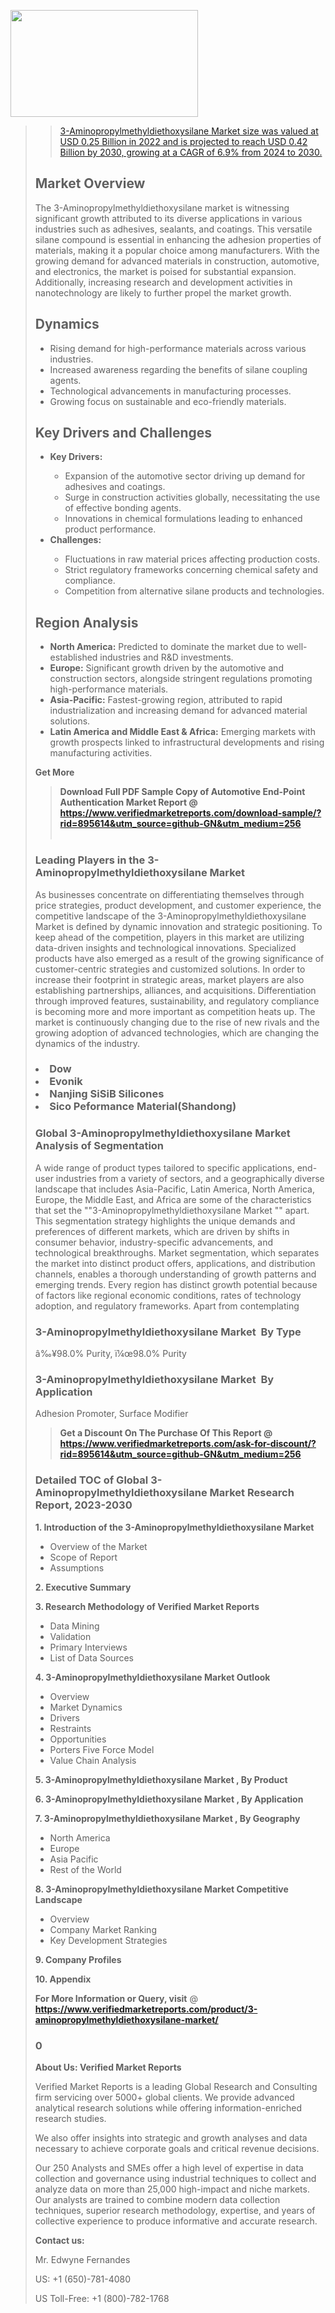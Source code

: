 <img src="https://ffe5etoiles.com/wp-content/uploads/2024/12/MST1-300x171.png" alt="" width="300" height="171" class="alignnone size-medium wp-image-20088" /><blockquote id="" class=""><a href="https://www.verifiedmarketreports.com/download-sample/?rid=870216&utm_source=github-GN&utm_medium=256" target="_blank"><blockquote id="" class=""><a href="https://www.verifiedmarketreports.com/download-sample/?rid=895614&utm_source=github-GN&utm_medium=256" target="_blank">3-Aminopropylmethyldiethoxysilane Market size was valued at USD 0.25 Billion in 2022 and is projected to reach USD 0.42 Billion by 2030, growing at a CAGR of 6.9% from 2024 to 2030.</a></blockquote><p><h2>Market Overview</h2><p>The 3-Aminopropylmethyldiethoxysilane market is witnessing significant growth attributed to its diverse applications in various industries such as adhesives, sealants, and coatings. This versatile silane compound is essential in enhancing the adhesion properties of materials, making it a popular choice among manufacturers. With the growing demand for advanced materials in construction, automotive, and electronics, the market is poised for substantial expansion. Additionally, increasing research and development activities in nanotechnology are likely to further propel the market growth. <strong></strong></p><h2>Dynamics</h2><ul> <li>Rising demand for high-performance materials across various industries.</li> <li>Increased awareness regarding the benefits of silane coupling agents.</li> <li>Technological advancements in manufacturing processes.</li> <li>Growing focus on sustainable and eco-friendly materials.</li></ul><h2>Key Drivers and Challenges</h2><ul> <li><strong>Key Drivers:</strong></li> <ul> <li>Expansion of the automotive sector driving up demand for adhesives and coatings.</li> <li>Surge in construction activities globally, necessitating the use of effective bonding agents.</li> <li>Innovations in chemical formulations leading to enhanced product performance.</li> </ul> <li><strong>Challenges:</strong></li> <ul> <li>Fluctuations in raw material prices affecting production costs.</li> <li>Strict regulatory frameworks concerning chemical safety and compliance.</li> <li>Competition from alternative silane products and technologies.</li> </ul></ul><h2>Region Analysis</h2><ul> <li><strong>North America:</strong> Predicted to dominate the market due to well-established industries and R&D investments.</li> <li><strong>Europe:</strong> Significant growth driven by the automotive and construction sectors, alongside stringent regulations promoting high-performance materials.</li> <li><strong>Asia-Pacific:</strong> Fastest-growing region, attributed to rapid industrialization and increasing demand for advanced material solutions.</li> <li><strong>Latin America and Middle East & Africa:</strong> Emerging markets with growth prospects linked to infrastructural developments and rising manufacturing activities.</li></ul><p><strong>Get More</strong></p></p><blockquote id="" class=""><strong>Download Full PDF Sample Copy of Automotive End-Point Authentication Market Report @ <a href="https://www.verifiedmarketreports.com/download-sample/?rid=895614&utm_source=github-GN&utm_medium=256" target="_blank">https://www.verifiedmarketreports.com/download-sample/?rid=895614&utm_source=github-GN&utm_medium=256</a></strong><br /><br /></blockquote><h3 id="" class="">Leading Players in the&nbsp;3-Aminopropylmethyldiethoxysilane Market </h3><p>As businesses concentrate on differentiating themselves through price strategies, product development, and customer experience, the competitive landscape of the 3-Aminopropylmethyldiethoxysilane Market is defined by dynamic innovation and strategic positioning. To keep ahead of the competition, players in this market are utilizing data-driven insights and technological innovations. Specialized products have also emerged as a result of the growing significance of customer-centric strategies and customized solutions. In order to increase their footprint in strategic areas, market players are also establishing partnerships, alliances, and acquisitions. Differentiation through improved features, sustainability, and regulatory compliance is becoming more and more important as competition heats up. The market is continuously changing due to the rise of new rivals and the growing adoption of advanced technologies, which are changing the dynamics of the industry.</p><h3 class=""><li>Dow</li><li> Evonik</li><li> Nanjing SiSiB Silicones</li><li> Sico Peformance Material(Shandong)</h3><h3 id="" class="">Global&nbsp;3-Aminopropylmethyldiethoxysilane Market Analysis of Segmentation</h3><p id="" class="">A wide range of product types tailored to specific applications, end-user industries from a variety of sectors, and a geographically diverse landscape that includes Asia-Pacific, Latin America, North America, Europe, the Middle East, and Africa are some of the characteristics that set the ""3-Aminopropylmethyldiethoxysilane Market "" apart. This segmentation strategy highlights the unique demands and preferences of different markets, which are driven by shifts in consumer behavior, industry-specific advancements, and technological breakthroughs. Market segmentation, which separates the market into distinct product offers, applications, and distribution channels, enables a thorough understanding of growth patterns and emerging trends. Every region has distinct growth potential because of factors like regional economic conditions, rates of technology adoption, and regulatory frameworks. Apart from contemplating</p><h3 id="" class="">3-Aminopropylmethyldiethoxysilane Market &nbsp;By Type</h3><p>â‰¥98.0% Purity, ï¼œ98.0% Purity</p><h3 id="" class="">3-Aminopropylmethyldiethoxysilane Market &nbsp;By Application</h3><p class="">Adhesion Promoter, Surface Modifier</p><blockquote id="" class=""><strong>Get a Discount On The Purchase Of This Report @ <a href="https://www.verifiedmarketreports.com/download-sample/?rid=895614&utm_source=github-GN&utm_medium=256" target="_blank">https://www.verifiedmarketreports.com/ask-for-discount/?rid=895614&utm_source=github-GN&utm_medium=256</a></strong></blockquote><h3 id="" class="">Detailed TOC of Global 3-Aminopropylmethyldiethoxysilane Market Research Report, 2023-2030</h3><p id="" class=""><strong>1. Introduction of the 3-Aminopropylmethyldiethoxysilane Market </strong></p><ul><li>Overview of the Market</li><li>Scope of Report</li><li>Assumptions</li></ul><p id="" class=""><strong>2. Executive Summary</strong></p><p id="" class=""><strong>3. Research Methodology of Verified Market Reports</strong></p><ul><li>Data Mining</li><li>Validation</li><li>Primary Interviews</li><li>List of Data Sources</li></ul><p id="" class=""><strong>4. 3-Aminopropylmethyldiethoxysilane Market Outlook</strong></p><ul><li>Overview</li><li>Market Dynamics</li><li>Drivers</li><li>Restraints</li><li>Opportunities</li><li>Porters Five Force Model</li><li>Value Chain Analysis</li></ul><p id="" class=""><strong>5. 3-Aminopropylmethyldiethoxysilane Market , By Product</strong></p><p id="" class=""><strong>6. 3-Aminopropylmethyldiethoxysilane Market , By Application</strong></p><p id="" class=""><strong>7. 3-Aminopropylmethyldiethoxysilane Market , By Geography</strong></p><ul><li>North America</li><li>Europe</li><li>Asia Pacific</li><li>Rest of the World</li></ul><p id="" class=""><strong>8. 3-Aminopropylmethyldiethoxysilane Market Competitive Landscape</strong></p><ul><li>Overview</li><li>Company Market Ranking</li><li>Key Development Strategies</li></ul><p id="" class=""><strong>9. Company Profiles</strong></p><p id="" class=""><strong>10. Appendix</strong></p><p><strong>For More Information or Query, visit</strong>&nbsp;@ <strong><a href="https://www.verifiedmarketreports.com/product/3-aminopropylmethyldiethoxysilane-market/" target="_blank">https://www.verifiedmarketreports.com/product/3-aminopropylmethyldiethoxysilane-market/</a></strong></p><h3 id="" class="">0</h3><p id="" class=""><strong>About Us: Verified Market Reports</strong></p><p id="" class="">Verified Market Reports is a leading Global Research and Consulting firm servicing over 5000+ global clients. We provide advanced analytical research solutions while offering information-enriched research studies.</p><p id="" class="">We also offer insights into strategic and growth analyses and data necessary to achieve corporate goals and critical revenue decisions.</p><p id="" class="">Our 250 Analysts and SMEs offer a high level of expertise in data collection and governance using industrial techniques to collect and analyze data on more than 25,000 high-impact and niche markets. Our analysts are trained to combine modern data collection techniques, superior research methodology, expertise, and years of collective experience to produce informative and accurate research.</p><p id="" class=""><strong>Contact us:</strong></p><p id="" class="">Mr. Edwyne Fernandes</p><p id="" class="">US: +1 (650)-781-4080</p><p id="" class="">US Toll-Free: +1 (800)-782-1768</p>
